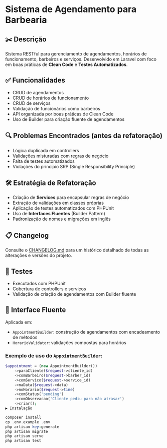 # Sistema de Agendamento para Barbearia

## ✂️ Descrição
Sistema RESTful para gerenciamento de agendamentos, horários de funcionamento, barbeiros e serviços. Desenvolvido em Laravel com foco em boas práticas de **Clean Code** e **Testes Automatizados**.

## ✅ Funcionalidades
- CRUD de agendamentos
- CRUD de horários de funcionamento
- CRUD de serviços
- Validação de funcionários como barbeiros
- API organizada por boas práticas de Clean Code
- Uso de Builder para criação fluente de agendamentos

## 🔍 Problemas Encontrados (antes da refatoração)
- Lógica duplicada em controllers
- Validações misturadas com regras de negócio
- Falta de testes automatizados
- Violações do princípio SRP (Single Responsibility Principle)

## 🛠 Estratégia de Refatoração
- Criação de **Services** para encapsular regras de negócio
- Extração de validações em classes próprias
- Aplicação de testes automatizados com PHPUnit
- Uso de **Interfaces Fluentes** (Builder Pattern)
- Padronização de nomes e migrações em inglês

## 📋 Changelog

Consulte o [CHANGELOG.md](CHANGELOG.md) para um histórico detalhado de todas as alterações e versões do projeto.

## 🧪 Testes
- Executados com PHPUnit
- Cobertura de controllers e serviços
- Validação de criação de agendamentos com Builder fluente

## 🧩 Interface Fluente
Aplicada em:
- `AppointmentBuilder`: construção de agendamentos com encadeamento de métodos
- `HorarioValidator`: validações compostas para horários

### Exemplo de uso do `AppointmentBuilder`:

```php
$appointment = (new AppointmentBuilder())
    ->paraCliente($request->cliente_id)
    ->comBarbeiro($request->barber_id)
    ->comServico($request->service_id)
    ->naData($request->data)
    ->noHorario($request->time)
    ->comStatus('pending')
    ->comObservacao('Cliente pediu para não atrasar')
    ->criar();
▶️ Instalação

composer install
cp .env.example .env
php artisan key:generate
php artisan migrate
php artisan serve
php artisan test